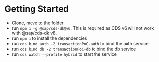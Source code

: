 # Getting Started

- Clone, move to the folder
- run `npm i -g @sap/cds-dk@v6`. This is required as CDS v6 will not work with @sap/cds-dk v8.
- run `npm i` to install the dependencies
- run `cds bind auth -2 transactionPoC-auth` to bind the auth service
- run `cds bind db -2 transactionPoC-db` to bind the db service
- run `cds watch --profile hybrid` to start the service